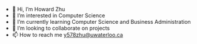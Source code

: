 - 👋 Hi, I’m Howard Zhu
- 👀 I’m interested in Computer Science
- 🌱 I’m currently learning Computer Science and Business Administration
- 💞️ I’m looking to collaborate on projects
- 📫 How to reach me y578zhu@uwaterloo.ca

